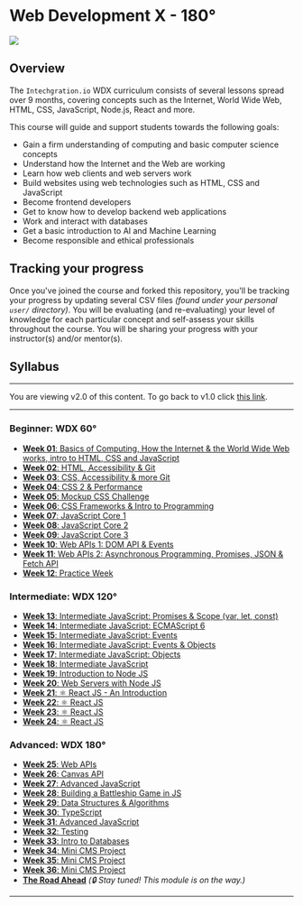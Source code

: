 # Web Development X - 180°

![](assets/syllabus.jpg)

## Overview 

  The `Intechgration.io` WDX curriculum consists of several lessons spread over 9 months, covering concepts such as the Internet, World Wide Web, HTML, CSS, JavaScript, Node.js, React and more.

  This course will guide and support students towards the following goals:

  - Gain a firm understanding of computing and basic computer science concepts
  - Understand how the Internet and the Web are working
  - Learn how web clients and web servers work
  - Build websites using web technologies such as HTML, CSS and JavaScript
  - Become frontend developers
  - Get to know how to develop backend web applications
  - Work and interact with databases
  - Get a basic introduction to AI and Machine Learning
  - Become responsible and ethical professionals 

## Tracking your progress

  Once you've joined the course and forked this repository, you'll be tracking your progress by updating several CSV files _(found under your personal `user/` directory)_. You will be evaluating (and re-evaluating) your level of knowledge for each particular concept and self-assess your skills throughout the course. You will be sharing your progress with your instructor(s) and/or mentor(s).

## Syllabus

<hr style="margin-bottom:0" />

<div class="center opacity-50 opacity-100:hover">

  You are viewing v2.0 of this content. To go back to v1.0 click <a href="curriculum-v1.0">this link</a>.

</div>

<hr />

### Beginner: WDX 60°

  - [**Week 01**: Basics of Computing, How the Internet & the World Wide Web works, intro to HTML, CSS and JavaScript](week01/index.md)
  - [**Week 02**: HTML, Accessibility & Git](week02/index.md)
  - [**Week 03**: CSS, Accessibility & more Git](week03/index.md)
  - [**Week 04**: CSS 2 & Performance](week04/index.md)
  - [**Week 05**: Mockup CSS Challenge](week05/index.md)
  - [**Week 06**: CSS Frameworks & Intro to Programming](week06/index.md)
  - [**Week 07**: JavaScript Core 1](week07/index.md)
  - [**Week 08**: JavaScript Core 2](week08/index.md)
  - [**Week 09**: JavaScript Core 3](week09/index.md)
  - [**Week 10**: Web APIs 1: DOM API & Events](week10/index.md)
  - [**Week 11**: Web APIs 2: Asynchronous Programming, Promises, JSON & Fetch API](week11/index.md)
  - [**Week 12**: Practice Week](week12/index.md)

### Intermediate: WDX 120°

  - [**Week 13**: Intermediate JavaScript: Promises & Scope (var, let, const)](week13/index.md)
  - [**Week 14**: Intermediate JavaScript: ECMAScript 6](week14/index.md)
  - [**Week 15**: Intermediate JavaScript: Events](week15/index.md)
  - [**Week 16**: Intermediate JavaScript: Events & Objects](week16/index.md)
  - [**Week 17**: Intermediate JavaScript: Objects](week17/index.md)
  - [**Week 18**: Intermediate JavaScript](week18/index.md)
  - [**Week 19**: Introduction to Node JS](week19/index.md)
  - [**Week 20**: Web Servers with Node JS](week20/index.md)
  - [**Week 21**: ⚛️ React JS - An Introduction](week21/index.md)
  - [**Week 22**: ⚛️ React JS](week22/index.md)
  - [**Week 23**: ⚛️ React JS](week23/index.md)
  - [**Week 24**: ⚛️ React JS](week24/index.md)

### Advanced: WDX 180°

  - [**Week 25**: Web APIs](week25/index.md)
  - [**Week 26**: Canvas API](week26/index.md)
  - [**Week 27**: Advanced JavaScript](week27/index.md)
  - [**Week 28**: Building a Battleship Game in JS](week28/index.md)
  - [**Week 29**: Data Structures & Algorithms](week29/index.md)
  - [**Week 30**: TypeScript](week30/index.md)
  - [**Week 31**: Advanced JavaScript](week31/index.md)
  - [**Week 32**: Testing](week32/index.md)
  - [**Week 33**: Intro to Databases](week33/index.md)
  - [**Week 34**: Mini CMS Project](week34/index.md)
  - [**Week 35**: Mini CMS Project](week35/index.md)
  - [**Week 36**: Mini CMS Project](week36/index.md)
  - [**The Road Ahead**](#week37/index.md) _(🔒 Stay tuned! This module is on the way.)_

---

